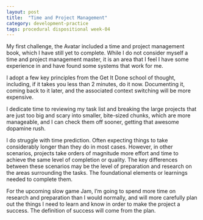 ```yaml
---
layout: post
title:  "Time and Project Management"
category: development-practice
tags: procedural dispositional week-04
---
```

My first challenge, the Avatar included a time and project management book, which I have still yet to complete. While I do not consider myself a time and project management master, it is an area that I feel I have some experience in and have found some systems that work for me.

I adopt a few key principles from the Get It Done school of thought, including, if it takes you less than 2 minutes, do it now. Documenting it, coming back to it later, and the associated context switching will be more expensive.

I dedicate time to reviewing my task list and breaking the large projects that are just too big and scary into smaller, bite-sized chunks, which are more manageable, and I can check them off sooner, getting that awesome dopamine rush.

I do struggle with time prediction. Often expecting things to take considerably longer than they do in most cases. However, in other scenarios, projects take orders of magnitude more effort and time to achieve the same level of completion or quality. The key differences between these scenarios may be the level of preparation and research on the areas surrounding the tasks. The foundational elements or learnings needed to complete them.

For the upcoming slow game Jam, I’m going to spend more time on research and preparation than I would normally, and will more carefully plan out the things I need to learn and know in order to make the project a success. The definition of success will come from the plan.